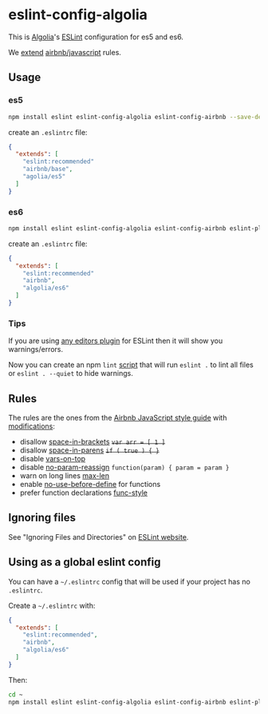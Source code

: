 # eslint-config-algolia

This is [Algolia](https://www.algolia.com/)'s [ESLint](http://eslint.org/) configuration for es5 and es6.

We [extend](http://eslint.org/docs/user-guide/configuring.html#extending-configuration-files) [airbnb/javascript](https://github.com/airbnb/javascript) rules.

## Usage

### es5

```sh
npm install eslint eslint-config-algolia eslint-config-airbnb --save-dev
```

create an `.eslintrc` file:
```json
{
  "extends": [
    "eslint:recommended"
    "airbnb/base",
    "agolia/es5"
  ]
}
```

### es6

```sh
npm install eslint eslint-config-algolia eslint-config-airbnb eslint-plugin-react babel-eslint --save-dev
```

create an `.eslintrc` file:
```json
{
  "extends": [
    "eslint:recommended"
    "airbnb",
    "algolia/es6"
  ]
}
```

### Tips

If you are using [any editors plugin](http://eslint.org/docs/user-guide/integrations.html#editors) for ESLint then it will show you warnings/errors.

Now you can create an npm `lint` [script](https://docs.npmjs.com/files/package.json#scripts) that will run `eslint .` to lint all files or `eslint . --quiet` to hide warnings.

## Rules

The rules are the ones from the [Airbnb JavaScript style guide](https://github.com/airbnb/javascript#airbnb-javascript-style-guide-) with [modifications](./index.js):

- disallow [space-in-brackets](http://eslint.org/docs/rules/space-in-brackets) ~~`var arr = [ 1 ]`~~
- disallow [space-in-parens](http://eslint.org/docs/rules/space-in-parens) ~~`if ( true ) { }`~~
- disable [vars-on-top](http://eslint.org/docs/rules/vars-on-top)
- disable [no-param-reassign](http://eslint.org/docs/rules/no-param-reassign) `function(param) { param = param }`
- warn on long lines [max-len](http://eslint.org/docs/rules/max-len)
- enable [no-use-before-define](http://eslint.org/docs/rules/no-use-before-define) for functions
- prefer function declarations [func-style](http://eslint.org/docs/rules/)

## Ignoring files

See "Ignoring Files and Directories" on [ESLint website](http://eslint.org/docs/user-guide/configuring.html#ignoring-files-and-directories).

## Using as a global eslint config

You can have a `~/.eslintrc` config that will be used if your project has no `.eslintrc`.

Create a `~/.eslintrc` with:

```json
{
  "extends": [
    "eslint:recommended",
    "airbnb",
    "algolia/es6"
  ]
}
```

Then:

```sh
cd ~
npm install eslint eslint-config-algolia eslint-config-airbnb eslint-plugin-react
```

